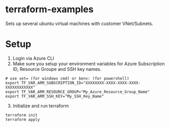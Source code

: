 # terraform-examples
Sets up several ubuntu virtual machines with customer VNet/Subnets. 

# Setup
1. Login via Azure CLI
2. Make sure you setup your environment variables for Azure Subscription ID, Resource Groupe and SSH key names.
```
# use set= (for windows cmd) or $env: (for powershell)
export TF_VAR_ARM_SUBSCRIPTION_ID="XXXXXXXX-XXXX-XXXX-XXXX-XXXXXXXXXXXX"
export TF_VAR_ARM_RESOURCE_GROUP="My_Azure_Resource_Group_Name"
export TF_VAR_ARM_SSH_KEY="My_SSH_Key_Name"
```
3. Initialize and run terraform
```
terraform init
terraform apply
```

